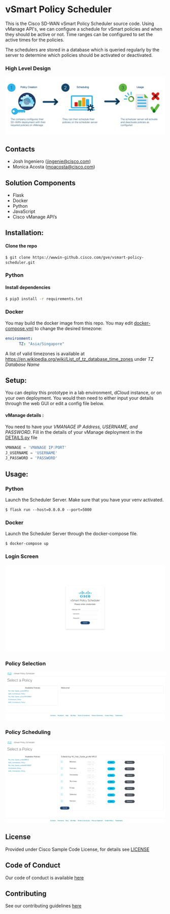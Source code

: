 # vSmart Policy Scheduler
This is the Cisco SD-WAN vSmart Policy Scheduler source code. Using vManage API's, we can configure a schedule for vSmart policies
and when they should be active or not. Time ranges can be configured to set the active times for the policies.

The schedulers are stored in a database which is queried regularly by the server to determine which policies should be activated
or deactivated.

### High Level Design
![alt text](img/highlevel.png)

## Contacts

* Josh Ingeniero (jingenie@cisco.com)
* Monica Acosta (moacosta@cisco.com)

## Solution Components
* Flask
* Docker
* Python
* JavaScript
* Cisco vManage API’s

## Installation:

#### Clone the repo
```console
$ git clone https://wwwin-github.cisco.com/gve/vsmart-policy-scheduler.git
```

### Python

#### Install dependencies
```zsh
$ pip3 install -r requirements.txt
```

### Docker
You may build the docker image from this repo. You may edit [docker-compose.yml](docker-compose.yml) to change the desired timezone:
```yaml
environment:
      TZ: "Asia/Singapore"
```
A list of valid timezones is available at https://en.wikipedia.org/wiki/List_of_tz_database_time_zones under _TZ Database Name_

#### 

## Setup:
You can deploy this prototype in a lab environment, dCloud instance, or on your own deployment.
You would then need to either input your details through the web GUI or edit a config file below.

#### vManage details :
You need to have your _VMANAGE IP Address, USERNAME, and PASSWORD_. 
Fill in the details of your vManage deployment in the [DETAILS.py](DETAILS.py) file
```python
VMANAGE = 'VMANAGE IP:PORT'
J_USERNAME = 'USERNAME'
J_PASSWORD = 'PASSWORD'
```

## Usage:

### Python
Launch the Scheduler Server. Make sure that you have your venv activated.
```commandline
$ flask run --host=0.0.0.0 --port=5000
```

### Docker
Launch the Scheduler Server through the docker-compose file.
```commandline
$ docker-compose up
```

### Login Screen
![alt text](img/login.png)

### Policy Selection
![alt text](img/welcome.png)

### Policy Scheduling
![alt text](img/scheduler.png)


## License
Provided under Cisco Sample Code License, for details see [LICENSE](./LICENSE.txt)

## Code of Conduct
Our code of conduct is available [here](./CODE_OF_CONDUCT.md)

## Contributing
See our contributing guidelines [here](./CONTRIBUTING.md)